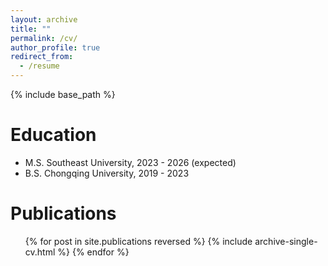 ```yaml
---
layout: archive
title: ""
permalink: /cv/
author_profile: true
redirect_from:
  - /resume
---
```


{% include base_path %}

Education
======
* M.S. Southeast University, 2023 - 2026 (expected)
* B.S. Chongqing University, 2019 - 2023

Publications
======
  <ul>{% for post in site.publications reversed %}
    {% include archive-single-cv.html %}
  {% endfor %}</ul>
